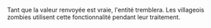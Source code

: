 Tant que la valeur renvoyée est vraie, l'entité tremblera.
Les villageois zombies utilisent cette fonctionnalité pendant leur traitement.